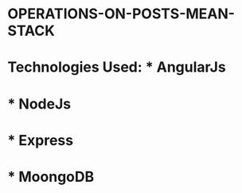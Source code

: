 # OPERATIONS-ON-POSTS-MEAN-STACK
# Technologies Used: * AngularJs
#                    * NodeJs
#                    * Express
#                    * MoongoDB
